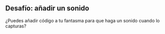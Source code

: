 ## Desafío: añadir un sonido

¿Puedes añadir código a tu fantasma para que haga un sonido cuando lo capturas?